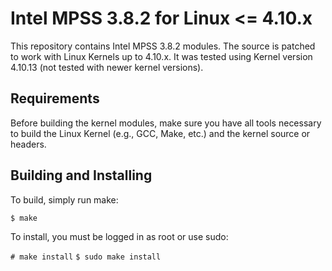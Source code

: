 Intel MPSS 3.8.2 for Linux <= 4.10.x
====================================

This repository contains Intel MPSS 3.8.2 modules.
The source is patched to work with Linux Kernels up to 4.10.x.
It was tested using Kernel version 4.10.13 (not tested with newer kernel versions).

Requirements
------------

Before building the kernel modules, make sure you have all tools necessary to
build the Linux Kernel (e.g., GCC, Make, etc.) and the kernel source or
headers.

Building and Installing
-----------------------

To build, simply run make:

`$ make`

To install, you must be logged in as root or use sudo:

`# make install`
`$ sudo make install`
